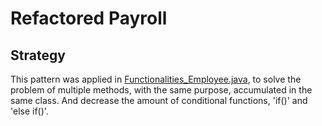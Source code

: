# Refactored Payroll

 ## Strategy
 
  This pattern was applied in [Functionalities_Employee.java](https://github.com/Tayco110/Payroll/blob/main/Payroll/src/functionalities/Functionalities_Employee.java), to solve    the problem of multiple methods, with the same purpose, accumulated in the same class. And decrease the amount of conditional functions, 'if()' and 'else if()'.
 
 
